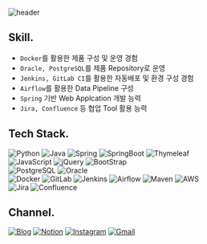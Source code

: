 ![header](https://capsule-render.vercel.app/api?type=waving&color=668efd&height=300&section=header&text=Welcome%20JSW's%20Github&fontSize=60&animation=fadeIn)

## Skill.
* `Docker`를 활용한 제품 구성 및 운영 경험
* `Oracle, PostgreSQL`를 제품 Repository로 운영
* `Jenkins, GitLab CI`를 활용한 자동배포 및 환경 구성 경험
* `Airflow`를 활용한 Data Pipeline 구성
* `Spring` 기반 Web Applcation 개발 능력
* `Jira, Confluence` 등 협업 Tool 활용 능력

## Tech Stack.
![Python](https://img.shields.io/badge/Python-3776AB.svg?&style=for-the-badge&logo=Python&logoColor=white)
![Java](https://img.shields.io/badge/Java-e51f24.svg?&style=for-the-badge&logo=Java&logoColor=white)
![Spring](https://img.shields.io/badge/Spring-6DB33F.svg?&style=for-the-badge&logo=Spring&logoColor=white)
![SpringBoot](https://img.shields.io/badge/SpringBoot-6DB33F.svg?&style=for-the-badge&logo=SpringBoot&logoColor=white)
![Thymeleaf](https://img.shields.io/badge/Thymeleaf-005F0F.svg?&style=for-the-badge&logo=Thymeleaf&logoColor=white)   
![JavaScript](https://img.shields.io/badge/JavaScript-f3df1d.svg?&style=for-the-badge&logo=JavaScript&logoColor=white)
![jQuery](https://img.shields.io/badge/jQuery-0769AD.svg?&style=for-the-badge&logo=jQuery&logoColor=white)
![BootStrap](https://img.shields.io/badge/BootStrap-7952B3.svg?&style=for-the-badge&logo=BootStrap&logoColor=white)   
![PostgreSQL](https://img.shields.io/badge/PostgreSQL-4169e1.svg?&style=for-the-badge&logo=PostgreSQL&logoColor=white)
![Oracle](https://img.shields.io/badge/Oracle-F80000.svg?&style=for-the-badge&logo=Oracle&logoColor=white)   
![Docker](https://img.shields.io/badge/Docker-2496ED.svg?&style=for-the-badge&logo=Docker&logoColor=white)
![GitLab](https://img.shields.io/badge/GitLab-FCA121.svg?&style=for-the-badge&logo=GitLab&logoColor=white)
![Jenkins](https://img.shields.io/badge/Jenkins-D24939.svg?&style=for-the-badge&logo=Jenkins&logoColor=white)
![Airflow](https://img.shields.io/badge/Airflow-017CEE.svg?&style=for-the-badge&logo=ApacheAirflow&logoColor=white)
![Maven](https://img.shields.io/badge/Maven-C71A36.svg?&style=for-the-badge&logo=ApacheMaven&logoColor=white)
![AWS](https://img.shields.io/badge/AWS-FF9900.svg?&style=for-the-badge&logo=AmazonAWS&logoColor=white)   
![Jira](https://img.shields.io/badge/Jira-0052CC.svg?&style=for-the-badge&logo=Jira&logoColor=white)
![Confluence](https://img.shields.io/badge/Confluence-172B4D.svg?&style=for-the-badge&logo=Confluence&logoColor=white)

## Channel.
[![Blog](https://img.shields.io/badge/Blog-202125.svg?&style=for-the-badge&logo=Storyblok&logoColor=white)](https://developnote-blog.tistory.com/)
[![Notion](https://img.shields.io/badge/Notion-000000.svg?&style=for-the-badge&logo=Notion&logoColor=white)](https://bit.ly/3rIVrLn)
[![Instagram](https://img.shields.io/badge/Instagram-E4405F.svg?&style=for-the-badge&logo=Instagram&logoColor=white)](https://www.instagram.com/j_sangwan/)
[![Gmail](https://img.shields.io/badge/Gmail-EA4335.svg?&style=for-the-badge&logo=Gmail&logoColor=white)](mailto:perfectwan8765@gmail.com)
